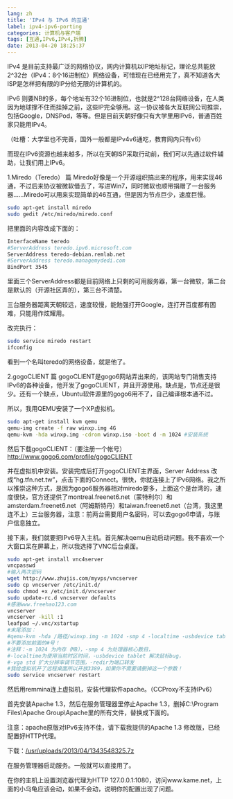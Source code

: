 ```yaml
---
lang: zh
title: 'IPv4 与 IPv6 的互通'
label: ipv4-ipv6-porting
categories: 计算机与客户端
tags: [互通,IPv6,IPv4,折腾]
date: 2013-04-20 18:25:37
---
```

IPv4 是目前支持最广泛的网络协议，网内计算机以IP地址标记，理论总共能放2^32台（IPv4：8个16进制位）网络设备，可惜现在已经用完了，真不知道各大ISP是怎样把有限的IP分给无限的计算机的。

IPv6 则要NB的多，每个地址有32个16进制位，也就是2^128台网络设备，在人类因为地球撑不住而挂掉之前，这些IP完全够用。这一协议被各大互联网公司推崇，包括Google，DNSPod，等等。但是目前天朝好像只有大学里用IPv6，普通百姓家只能用IPv4。

（吐槽：大学里也不完善，国外一般都是IPv4v6通吃，教育网内只有v6）

而现在IPv6资源也越来越多，所以在天朝ISP采取行动前，我们可以先通过软件辅助，让我们用上IPv6。

1.Miredo（Teredo） 篇
Miredo好像是一个开源组织搞出来的程序，用来实现46通，不过后来协议被微软借去了，写进Win7，同时微软也顺带捐赠了一台服务器……Miredo可以用来实现简单的46互通，但是因为节点巨少，速度巨慢。

```bash
sudo apt-get install miredo
sudo gedit /etc/miredo/miredo.conf
```

把里面的内容改成下面的：

```bash
InterfaceName teredo
#ServerAddress teredo.ipv6.microsoft.com
ServerAddress teredo-debian.remlab.net
#ServerAddress teredo.managemydedi.com
BindPort 3545
```

里面三个ServerAddress都是目前网络上只剩的可用服务器，第一台微软，第二台是默认的（开源社区弄的），第三台不清楚。

三台服务器距离天朝较远，速度较慢，能勉强打开Google，连打开百度都有困难，只能用作炫耀用。

改完执行：

```bash
sudo service miredo restart
ifconfig
```

看到一个名叫teredo的网络设备，就是他了。

2.gogoCLIENT 篇
gogoCLIENT是gogo6网站弄出来的，该网站专门销售支持IPv6的各种设备，他开发了gogoCLIENT，并且开源使用。缺点是，节点还是很少。还有一个缺点，Ubuntu软件源里的gogo6用不了，自己编译根本通不过。

所以，我用QEMU安装了一个XP虚拟机。

```bash
sudo apt-get install kvm qemu
qemu-img create -f raw winxp.img 4G
qemu-kvm -hda winxp.img -cdrom winxp.iso -boot d -m 1024 #安装系统
```

然后下载gogoCLIENT：（要注册一个帐号）<a href="http://www.gogo6.com/profile/gogoCLIENT" target="_blank">http://www.gogo6.com/profile/gogoCLIENT</a>

并在虚拟机中安装。安装完成后打开gogoCLIENT主界面，Server Address 改成“hg.tfn.net.tw”，点击下面的Connect。很快，你就连接上了IPv6网络。我之所以推崇这种方式，是因为gogo6服务器相对miredo要多，上面这个是台湾的，速度很快，官方还提供了montreal.freenet6.net（蒙特利尔）和amsterdam.freenet6.net（阿姆斯特丹）和taiwan.freenet6.net（台湾，我这里连不上）三台服务器，注意：前两台需要用户名密码，可以去gogo6申请，与账户信息独立。

接下来，我们就要把IPv6导入主机。首先解决qemu自动启动问题。我不喜欢一个大窗口呆在屏幕上，所以我选择了VNC后台桌面。

```bash
sudo apt-get install vnc4server
vncpasswd
#输入两次密码
wget http://www.zhujis.com/myvps/vncserver
sudo cp vncserver /etc/init.d/
sudo chmod +x /etc/init.d/vncserver
sudo update-rc.d vncserver defaults
#感谢www.freehao123.com
vncserver
vncserver -kill :1
leafpad ~/.vnc/xstartup
#末尾添加：
#qemu-kvm -hda /路径/winxp.img -m 1024 -smp 4 -localtime -usbdevice tablet -vga std -redir tcp:3389::3389 -redir tcp:1080::1080 &
#不要添加前面的#号！
#注释：-m 1024 为内存（MB），-smp 4 为处理器核心数目，
#-localtime为使用当前时区时间，-usbdevice tablet 解决鼠标bug，
#-vga std 扩大分辨率调节范围，-redir为端口转发
#我给虚拟机开了远程桌面所以开放3389，如果你不需要请删掉这一个参数！
sudo service vncserver restart
```

然后用remmina连上虚拟机，安装代理软件apache。（CCProxy不支持IPv6）

首先安装Apache 1.3，然后在服务管理器里停止Apache 1.3，删掉C:\Program Files\Apache Group\Apache里的所有文件，替换成下面的。

注意：apache原版对IPv6支持不佳，请下载我提供的Apache 1.3 修改版，已经配置好HTTP代理。

下载：<a href="/usr/uploads/2013/04/1343548325.7z" title="Apache.7z">/usr/uploads/2013/04/1343548325.7z</a>

在服务管理器启动服务。一般就可以直接用了。

在你的主机上设置浏览器代理为HTTP 127.0.0.1:1080，访问www.kame.net，上面的小乌龟应该会动，如果不会动，说明你的配置出现了问题。

